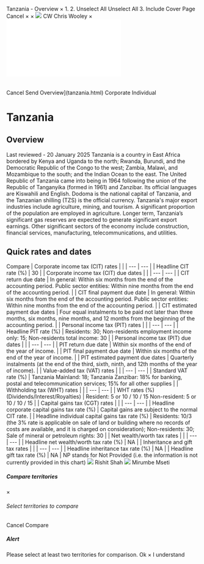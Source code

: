 Tanzania - Overview
×
1.
2.
Unselect All
Unselect All
3.
Include Cover Page
Cancel
×
×
![](-/media/world-wide-tax-summaries/attachments/global---chris-wooley.ashx%3Frev=ac5e5f3223b34096b1afc2a6009c7320&revision=ac5e5f32-23b3-4096-b1af-c2a6009c7320&hash=859B7ADC84DC2CBEC9760E9E6EE7DE6D0A8BFCDF)
CW
Chris Wooley
×
![](tanzania.html)
######
Cancel
Send
Overview](tanzania.html)
Corporate
Individual
# Tanzania
## Overview
Last reviewed - 20 January 2025
Tanzania is a country in East Africa bordered by Kenya and Uganda to the north; Rwanda, Burundi, and the Democratic Republic of the Congo to the west; Zambia, Malawi, and Mozambique to the south; and the Indian Ocean to the east. The United Republic of Tanzania came into being in 1964 following the union of the Republic of Tanganyika (formed in 1961) and Zanzibar. Its official languages are Kiswahili and English. Dodoma is the national capital of Tanzania, and the Tanzanian shilling (TZS) is the official currency.
Tanzania's major export industries include agriculture, mining, and tourism. A significant proportion of the population are employed in agriculture. Longer term, Tanzania’s significant gas reserves are expected to generate significant export earnings. Other significant sectors of the economy include construction, financial services, manufacturing, telecommunications, and utilities.
## Quick rates and dates
Compare
| Corporate income tax (CIT) rates | |
| --- | --- |
| Headline CIT rate (%) | 30 |
| Corporate income tax (CIT) due dates | |
| --- | --- |
| CIT return due date | In general: Within six months from the end of the accounting period.  Public sector entities: Within nine months from the end of the accounting period. |
| CIT final payment due date | In general: Within six months from the end of the accounting period.  Public sector entities: Within nine months from the end of the accounting period. |
| CIT estimated payment due dates | Four equal instalments to be paid not later than three months, six months, nine months, and 12 months from the beginning of the accounting period. |
| Personal income tax (PIT) rates | |
| --- | --- |
| Headline PIT rate (%) | Residents: 30;  Non-residents employment income only: 15;  Non-residents total income: 30 |
| Personal income tax (PIT) due dates | |
| --- | --- |
| PIT return due date | Within six months of the end of the year of income. |
| PIT final payment due date | Within six months of the end of the year of income. |
| PIT estimated payment due dates | Quarterly instalments (at the end of the third, sixth, ninth, and 12th months of the year of income). |
| Value-added tax (VAT) rates | |
| --- | --- |
| Standard VAT rate (%) | Tanzania Mainland: 18;  Tanzania Zanzibar: 18% for banking, postal and telecommunication services; 15% for all other supplies |
| Withholding tax (WHT) rates | |
| --- | --- |
| WHT rates (%) (Dividends/Interest/Royalties) | Resident: 5 or 10 / 10 / 15  Non-resident: 5 or 10 / 10 / 15 |
| Capital gains tax (CGT) rates | |
| --- | --- |
| Headline corporate capital gains tax rate (%) | Capital gains are subject to the normal CIT rate. |
| Headline individual capital gains tax rate (%) | Residents: 10/3 (the 3% rate is applicable on sale of land or building where no records of costs are available, and it is charged on consideration);  Non-residents: 30;  Sale of mineral or petroleum rights: 30 |
| Net wealth/worth tax rates | |
| --- | --- |
| Headline net wealth/worth tax rate (%) | NA |
| Inheritance and gift tax rates | |
| --- | --- |
| Headline inheritance tax rate (%) | NA |
| Headline gift tax rate (%) | NA |
NP stands for Not Provided (i.e. the information is not currently provided in this chart)
![](-/media/world-wide-tax-summaries/attachments/tanzania---rishit-shah.ashx%3Frev=a461f3da77544bc19ebd13d4a77bd1ad&revision=a461f3da-7754-4bc1-9ebd-13d4a77bd1ad&hash=1382D5458EC0FA6DA64ABCB6F281E5467491746E)
Rishit Shah
![](-/media/world-wide-tax-summaries/attachments/tanzania---mirumbe_mseti.ashx%3Frev=07a1187f85e24761a6bd23d4c8082504&revision=07a1187f-85e2-4761-a6bd-23d4c8082504&hash=D438C1A9ADD82C47613379E132854D1465809549)
Mirumbe Mseti
##### Compare territories
×
###### Select territories to compare
#####
Cancel
Compare
##### Alert
Please select at least two territories for comparison.
Ok
×
I understand
